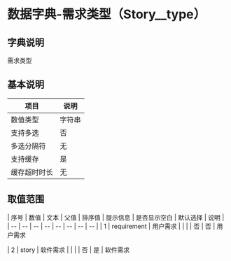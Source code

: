 # 数据字典-需求类型（Story__type）
## 字典说明
需求类型

## 基本说明
| 项目 | 说明 |
| -- | -- |
| 数值类型 | 字符串 |
| 支持多选 | 否 |
| 多选分隔符 | 无 |
| 支持缓存 | 是 |
| 缓存超时时长 | 无 |

## 取值范围
| 序号 | 数值 | 文本 | 父值 | 排序值 | 提示信息 | 是否显示空白 | 默认选择 | 说明 |
| -- | -- | -- | -- | -- | -- | -- | -- |
| 1 | requirement | 用户需求 |  |  |  | 否 | 否 | 用户需求

| 2 | story | 软件需求 |  |  |  | 否 | 是 | 软件需求


